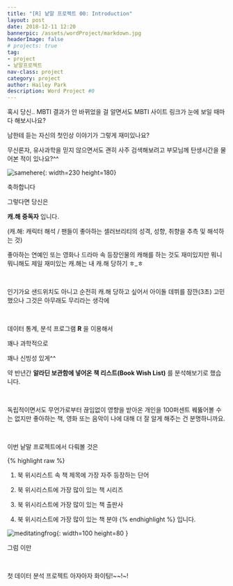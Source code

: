 ```yaml
---
title: "[R] 낱말 프로젝트 00: Introduction"
layout: post
date: 2018-12-11 12:20
bannerpic: /assets/wordProject/markdown.jpg
headerImage: false
# projects: true
tag:
- project
- 낱말프로젝트
nav-class: project
category: project
author: Hailey Park
description: Word Project #0
---
```


  혹시 당신.. MBTI 결과가 안 바뀌었을 걸 알면서도 MBTI 사이트 링크가 눈에 보일 때마다 해보시나요?


  남한테 듣는 자신의 첫인상 이야기가 그렇게 재미있나요?


  무신론자, 유사과학을 믿지 않으면서도 괜히 사주 검색해보려고 부모님께 탄생시간을 물어본 적이 있나요?^^


![samehere](http://pullingoff.github.io/assets/wordProject/samehere.jpeg){: width=230 height=180}


축하합니다

그렇다면 당신은

**캐.해 중독자** 입니다.

(캐.해: 캐릭터 해석 / 팬들이 좋아하는 셀러브리티의 성격, 성향, 취향을 추측 및 해석하는 것)


좋아하는 연예인 또는 영화나 드라마 속 등장인물의 캐해를 하는 것도 재미있지만 뭐니뭐니해도 제일 재미있는 캐.해는 내 캐.해 당하기 ㅎ_ㅎ

​

인기가요 샌드위치도 아니고 순전히 캐.해 당하고 싶어서 아이돌 데뷔를 잠깐(3초) 고민했으나 그것은 아무래도 무리라는 생각에

​

데이터 통계, 분석 프로그램 **R** 을 이용해서

꽤나 과학적으로

꽤나 신빙성 있게^^

약 반년간 **알라딘 보관함에 넣어온 책 리스트(Book Wish List)** 를 분석해보기로 했습니다.

​

독립적이면서도 무언가로부터 끊임없이 영향을 받아온 개인을 100퍼센트 꿰뚫어볼 수는 없지만 좋아하는 책, 영화 또는 음악이 나에 대해 더 잘 알게 해주는 건 분명하니까요.

​

이번 낱말 프로젝트에서 다뤄볼 것은

{% highlight raw %}
1. 북 위시리스트 속 책 제목에 가장 자주 등장하는 단어

2. 북 위시리스트에 가장 많이 있는 책 시리즈

3. 북 위시리스트에 가장 많이 있는 책 출판사

4. 북 위시리스트에 가장 많이 있는 책 분야
{% endhighlight %}
​
입니다.

 ​![meditatingfrog](http://pullingoff.github.io/assets/wordProject/frog.png "Meditating frog"){: width=100 height=80 }

 그럼 이만

 ​

첫 데이터 분석 프로젝트 아자아자 화이팅!~~!~!

 ​
